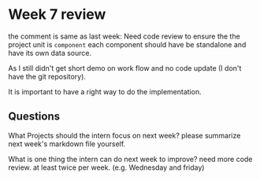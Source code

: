 # Week 7 review

the comment is same as last week:
Need code review to ensure the the project unit is `component` each component should have be standalone and have its own data source.

As I still didn't get short demo on work flow and no code update (I don't have the git repository).

It is important to have a right way to do the implementation. 



## Questions
What Projects should the intern focus on next week?
please summarize next week's markdown file yourself.

What is one thing the intern can do next week to improve?
need more code review. at least twice per week. (e.g. Wednesday and friday)
```